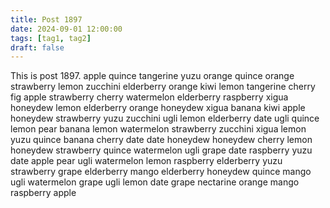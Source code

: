 ```yaml
---
title: Post 1897
date: 2024-09-01 12:00:00
tags: [tag1, tag2]
draft: false
---
```

This is post 1897.
apple
quince
tangerine
yuzu
orange
quince
orange
strawberry
lemon
zucchini
elderberry
orange
kiwi
lemon
tangerine
cherry
fig
apple
strawberry
cherry
watermelon
elderberry
raspberry
xigua
honeydew
lemon
elderberry
orange
honeydew
xigua
banana
kiwi
apple
honeydew
strawberry
yuzu
zucchini
ugli
lemon
elderberry
date
ugli
quince
lemon
pear
banana
lemon
watermelon
strawberry
zucchini
xigua
lemon
yuzu
quince
banana
cherry
date
date
honeydew
honeydew
cherry
lemon
honeydew
strawberry
quince
watermelon
ugli
grape
date
raspberry
yuzu
date
apple
pear
ugli
watermelon
lemon
raspberry
elderberry
yuzu
strawberry
grape
elderberry
mango
elderberry
honeydew
quince
mango
ugli
watermelon
grape
ugli
lemon
date
grape
nectarine
orange
mango
raspberry
apple
